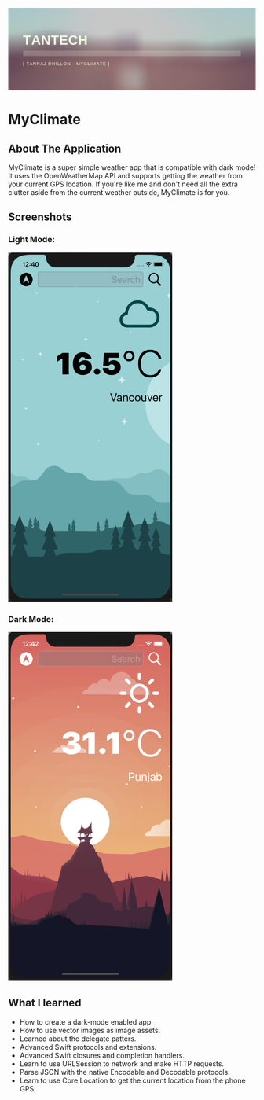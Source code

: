 ![](Documentation/Tantech.png)

# MyClimate

## About The Application

MyClimate is a super simple weather app that is compatible with dark mode! It uses the OpenWeatherMap API and supports getting the weather from your current GPS location. If you're like me and don't need all the extra clutter aside from the current weather outside, MyClimate is for you.

## Screenshots

### Light Mode:
![](Documentation/LightMode.png)

### Dark Mode:
![](Documentation/DarkMode.png)


## What I learned

* How to create a dark-mode enabled app.
* How to use vector images as image assets.
* Learned about the delegate patters.
* Advanced Swift protocols and extensions.
* Advanced Swift closures and completion handlers.
* Learn to use URLSession to network and make HTTP requests.
* Parse JSON with the native Encodable and Decodable protocols.
* Learn to use Core Location to get the current location from the phone GPS.



